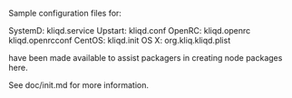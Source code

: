 Sample configuration files for:

SystemD: kliqd.service
Upstart: kliqd.conf
OpenRC:  kliqd.openrc
         kliqd.openrcconf
CentOS:  kliqd.init
OS X:    org.kliq.kliqd.plist

have been made available to assist packagers in creating node packages here.

See doc/init.md for more information.
